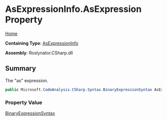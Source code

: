# AsExpressionInfo\.AsExpression Property

[Home](../../../../../README.md)

**Containing Type**: [AsExpressionInfo](../README.md)

**Assembly**: Roslynator\.CSharp\.dll

## Summary

The "as" expression\.

```csharp
public Microsoft.CodeAnalysis.CSharp.Syntax.BinaryExpressionSyntax AsExpression { get; }
```

### Property Value

[BinaryExpressionSyntax](https://docs.microsoft.com/en-us/dotnet/api/microsoft.codeanalysis.csharp.syntax.binaryexpressionsyntax)

